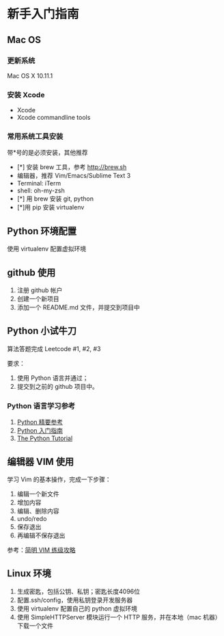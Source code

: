 # 新手入门指南


## Mac OS

### 更新系统
Mac OS X 10.11.1

### 安装 Xcode
* Xcode
* Xcode commandline tools

### 常用系统工具安装
带*号的是必须安装，其他推荐

* [*] 安装 brew 工具，参考 http://brew.sh
* 编辑器，推荐 Vim/Emacs/Sublime Text 3
* Terminal: iTerm
* shell: oh-my-zsh
* [*] 用 brew 安装 git, python
* [*]用 pip 安装 virtualenv

## Python 环境配置

使用 virtualenv 配置虚拟环境

## github 使用

1. 注册 github 帐户
2. 创建一个新项目
3. 添加一个 README.md 文件，并提交到项目中

## Python 小试牛刀

算法答题完成 Leetcode #1, #2, #3

要求：

1. 使用 Python 语言并通过；
2. 提交到之前的 github 项目中。

### Python 语言学习参考

1. [Python 精要参考](http://wiki.woodpecker.org.cn/moin/WeiZhong/2006-01-17)
2. [Python 入门指南](http://www.pythondoc.com/pythontutorial3/)
3. [The Python Tutorial](https://docs.python.org/2.7/tutorial/index.html)

## 编辑器 VIM 使用

学习 Vim 的基本操作，完成一下步骤：
1. 编辑一个新文件
2. 增加内容
3. 编辑、删除内容
4. undo/redo
5. 保存退出
6. 再编辑不保存退出

参考：[简明 VIM 练级攻略](http://coolshell.cn/articles/5426.html)
## Linux 环境

1. 生成密匙，包括公钥、私钥；密匙长度4096位
2. 配置.ssh/config，使用私钥登录开发服务器
3. 使用 virtualenv 配置自己的 python 虚拟环境
4. 使用 SimpleHTTPServer 模块运行一个 HTTP 服务，并在本地（mac 机器）下载一个文件